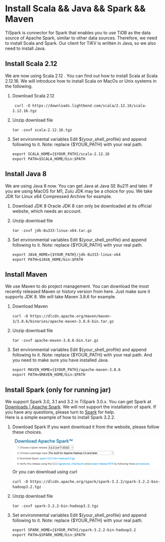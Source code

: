 # Install Scala && Java && Spark && Maven
TiSpark is connector for Spark that enables you to use TiDB as the data source of Apache Spark, similar to other data sources.  Therefore, we need to install Scala and Spark. Our client for TiKV is written in Java, so we also need to install Java.
## Install Scala 2.12
We are now using Scala 2.12 . You can find out how to install Scala at  Scala 2.12.16.
We will introduce how to install Scala on MacOs or Unix systems in the following.
1. Download Scala 2.12

   ` curl -O https://downloads.lightbend.com/scala/2.12.16/scala-2.12.16.tgz`
2. Unzip download file

   `tar -zxvf scala-2.12.16.tgz`
3. Set environmental variables
   Edit ${your_shell_profile}  and append following to it. Note: replace {$YOUR_PATH} with your real path.
   ```
   export SCALA_HOME={$YOUR_PATH}/scala-2.12.16
   export PATH=$SCALA_HOME/bin:$PATH
   ```
## Install Java 8
   We are using Java 8 now. You can get Java at Java SE 8u211 and later. If you are using MacOS for M1, Zulu JDK may be a choice for you.
   We take JDK for Linux x64 Compressed Archive for example.
1. Download JDK 8
   Oracle JDK 8 can only be downloaded at its official website, which needs an account.
2. Unzip download file

   `tar -zxvf jdk-8u333-linux-x64.tar.gz`
3. Set environmental variables
   Edit ${your_shell_profile}  and append following to it. Note: replace {$YOUR_PATH} with your real path.
   ```
   export JAVA_HOME={$YOUR_PATH}/jdk-8u333-linux-x64
   export PATH=$JAVA_HOME/bin:$PATH
   ```
## Install Maven
   We use Maven to do project management. You can download the most recently released Maven or history version from here. Just make sure it supports JDK 8.
   We will take Maven 3.8.6 for example.
1. Download Maven
   
   `curl -O https://dlcdn.apache.org/maven/maven-3/3.8.6/binaries/apache-maven-3.8.6-bin.tar.gz`
2. Unzip download file
   
   `tar -zxvf apache-maven-3.8.6-bin.tar.gz`
3. Set environmental variables
   Edit ${your_shell_profile}  and append following to it. Note: replace {$YOUR_PATH} with your real path. And you need to make sure you have installed Java.
   ```
   export MAVEN_HOME={$YOUR_PATH}/apache-maven-3.8.6
   export PATH=$MAVEN_HOME/bin:$PATH
   ```
## Install Spark (only for running jar)
   We support Spark 3.0, 3.1 and 3.2 in TiSpark 3.0.x. You can get Spark at [Downloads | Apache Spark](https://spark.apache.org/downloads.html).
   We will not support the installation of spark.
   If you have any questions, please turn to [Spark](https://spark.apache.org/) for help.   
   Here is a simple example of how to install Spark 3.2.2.
1. Download Spark
   If you want download it from the website, please follow these choices.
   ![spark](pics/spark.png)
   Or you can download using curl

   `curl -O https://dlcdn.apache.org/spark/spark-3.2.2/spark-3.2.2-bin-hadoop3.2.tgz`
2. Unzip download file
   
   `tar -zxvf spark-3.2.2-bin-hadoop3.2.tgz`
3. Set environmental variables
   Edit ${your_shell_profile}  and append following to it. Note: replace {$YOUR_PATH} with your real path.
   ```
   export SPARK_HOME={$YOUR_PATH}/spark-3.2.2-bin-hadoop3.2
   export PATH=$SPARK_HOME/bin:$PATH
   ```